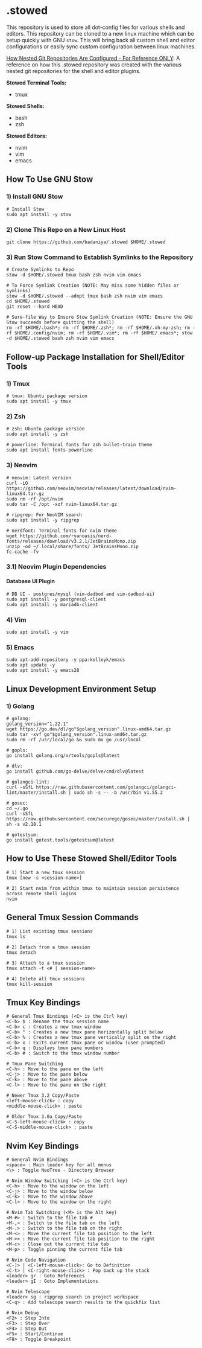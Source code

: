 # .stowed
This repository is used to store all dot-config files for various shells and editors.  This repository can be cloned to a new linux machine which can be setup quickly with GNU `stow`. This will bring back all custom shell and editor configurations or easily sync custom configuration between linux machines.

[How Nested Git Repositories Are Configured - For Reference ONLY](nested_git_repos.md):  A reference on how this .stowed repository was created with the various nested git repositories for the shell and editor plugins.

**Stowed Terminal Tools:**
- tmux

**Stowed Shells:**
- bash
- zsh

**Stowed Editors:**
- nvim
- vim
- emacs

## How To Use GNU Stow
### 1) Install GNU Stow
```console
# Install Stow
sudo apt install -y stow
```

### 2) Clone This Repo on a New Linux Host
```console
git clone https://github.com/badaniya/.stowed $HOME/.stowed
```

### 3) Run Stow Command to Establish Symlinks to the Repository
```console
# Create Symlinks to Repo
stow -d $HOME/.stowed tmux bash zsh nvim vim emacs

# To Force Symlink Creation (NOTE: May miss some hidden files or symlinks)
stow -d $HOME/.stowed --adopt tmux bash zsh nvim vim emacs
cd $HOME/.stowed
git reset --hard HEAD

# Sure-file Way to Ensure Stow Symlink Creation (NOTE: Ensure the GNU Stow succeeds before quitting the shell) 
rm -rf $HOME/.bash*; rm -rf $HOME/.zsh*; rm -rf $HOME/.oh-my-zsh; rm -rf $HOME/.config/nvim; rm -rf $HOME/.vim*; rm -rf $HOME/.emacs*; stow -d $HOME/.stowed bash zsh nvim vim emacs
```

## Follow-up Package Installation for Shell/Editor Tools
### 1) Tmux
```console
# tmux: Ubuntu package version
sudo apt install -y tmux
```

### 2) Zsh
```console
# zsh: Ubuntu package version
sudo apt install -y zsh

# powerline: Terminal fonts for zsh bullet-train theme
sudo apt install fonts-powerline
```

### 3) Neovim
```console
# neovim: Latest version
curl -LO https://github.com/neovim/neovim/releases/latest/download/nvim-linux64.tar.gz
sudo rm -rf /opt/nvim
sudo tar -C /opt -xzf nvim-linux64.tar.gz

# ripgrep: For NeoVIM search
sudo apt install -y ripgrep

# nerdfont: Terminal fonts for nvim theme
wget https://github.com/ryanoasis/nerd-fonts/releases/download/v3.2.1/JetBrainsMono.zip
unzip -od ~/.local/share/fonts/ JetBrainsMono.zip
fc-cache -fv
```

### 3.1) Neovim Plugin Dependencies
#### Database UI Plugin
```console
# DB UI - postgres/mysql (vim-dadbod and vim-dadbod-ui)
sudo apt install -y postgresql-client
sudo apt install -y mariadb-client 
```

### 4) Vim
```console
sudo apt install -y vim
```

### 5) Emacs
```console
sudo apt-add-repository -y ppa:kelleyk/emacs
sudo apt update -y
sudo apt install -y emacs28
```

## Linux Development Environment Setup
### 1) Golang
```console
# golang:
golang_version="1.22.1"
wget https://go.dev/dl/go"$golang_version".linux-amd64.tar.gz
sudo tar -xvf go"$golang_version".linux-amd64.tar.gz
sudo rm -rf /usr/local/go && sudo mv go /usr/local

# gopls:
go install golang.org/x/tools/gopls@latest

# dlv:
go install github.com/go-delve/delve/cmd/dlv@latest

# golangci-lint:
curl -sSfL https://raw.githubusercontent.com/golangci/golangci-lint/master/install.sh | sudo sh -s -- -b /usr/bin v1.55.2

# gosec:
cd ~/.go
curl -sSfL https://raw.githubusercontent.com/securego/gosec/master/install.sh | sh -s v2.18.1

# gotestsum:
go install gotest.tools/gotestsum@latest
```

## How to Use These Stowed Shell/Editor Tools
```console
# 1) Start a new tmux session
tmux [new -s <session-name>]

# 2) Start nvim from within tmux to maintain session persistence across remote shell logins
nvim
```

## General Tmux Session Commands
```console
# 1) List existing tmux sessions
tmux ls

# 2) Detach from a tmux session
tmux detach

# 3) Attach to a tmux session
tmux attach -t <# | session-name>

# 4) Delete all tmux sessions
tmux kill-session
```

## Tmux Key Bindings
```console
# General Tmux Bindings (<C> is the Ctrl key)
<C-b> $ : Rename the tmux session name
<C-b> c : Creates a new tmux window
<C-b> " : Creates a new tmux pane horizontally split below
<C-b> % : Creates a new tmux pane vertically split on the right
<C-b> x : Exits current tmux pane or window (user prompted)
<C-b> q : Displays tmux pane numbers
<C-b> # : Switch to the tmux window number

# Tmux Pane Switching
<C-h> : Move to the pane on the left
<C-j> : Move to the pane below
<C-k> : Move to the pane above
<C-l> : Move to the pane on the right

# Newer Tmux 3.2 Copy/Paste
<left-mouse-click> : copy
<middle-mouse-click> : paste

# Older Tmux 3.0a Copy/Paste
<C-S-left-mouse-click> : copy
<C-S-middle-mouse-click> : paste 
```

## Nvim Key Bindings
```console
# General Nvim Bindings
<space> : Main leader key for all menus
<\> : Toggle NeoTree - Directory Browser

# Nvim Window Switching (<C> is the Ctrl key)
<C-h> : Move to the window on the left
<C-j> : Move to the window below
<C-k> : Move to the window above
<C-l> : Move to the window on the right

# Nvim Tab Switching (<M> is the Alt key)
<M-#> : Switch to the file tab #
<M-,> : Switch to the file tab on the left
<M-.> : Switch to the file tab on the right
<M-<> : Move the current file tab position to the left
<M->> : Move the current file tab position to the right 
<M-c> : Close out the current file tab
<M-p> : Toggle pinning the current file tab

# Nvim Code Navigation
<C-]> | <C-left-mouse-click>: Go to Definition
<C-t> | <C-right-mouse-click> : Pop back up the stack
<leader> gr : Goto References
<leader> gI : Goto Implementations

# Nvim Telescope
<leader> sg : ripgrep search in project workspace
<C-q> : Add telescope search results to the quickfix list

# Nvim Debug
<F2> : Step Into
<F3> : Step Over
<F4> : Step Out
<F5> : Start/Continue
<F8> : Toggle Breakpoint
```
